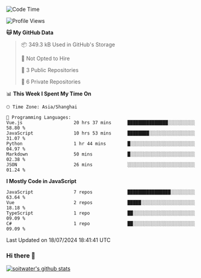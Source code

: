 <!--START_SECTION:waka-->
![Code Time](http://img.shields.io/badge/Code%20Time-3%2C749%20hrs%2016%20mins-blue)

![Profile Views](http://img.shields.io/badge/Profile%20Views-0-blue)

**🐱 My GitHub Data** 

> 📦 349.3 kB Used in GitHub's Storage 
 > 
> 🚫 Not Opted to Hire
 > 
> 📜 3 Public Repositories 
 > 
> 🔑 6 Private Repositories 
 > 
📊 **This Week I Spent My Time On** 

```text
🕑︎ Time Zone: Asia/Shanghai

💬 Programming Languages: 
Vue.js                   20 hrs 37 mins      ███████████████░░░░░░░░░░   58.80 % 
JavaScript               10 hrs 53 mins      ████████░░░░░░░░░░░░░░░░░   31.07 % 
Python                   1 hr 44 mins        █░░░░░░░░░░░░░░░░░░░░░░░░   04.97 % 
Markdown                 50 mins             █░░░░░░░░░░░░░░░░░░░░░░░░   02.38 % 
JSON                     26 mins             ░░░░░░░░░░░░░░░░░░░░░░░░░   01.24 % 
```

**I Mostly Code in JavaScript** 

```text
JavaScript               7 repos             ████████████████░░░░░░░░░   63.64 % 
Vue                      2 repos             █████░░░░░░░░░░░░░░░░░░░░   18.18 % 
TypeScript               1 repo              ██░░░░░░░░░░░░░░░░░░░░░░░   09.09 % 
C#                       1 repo              ██░░░░░░░░░░░░░░░░░░░░░░░   09.09 % 
```




 Last Updated on 18/07/2024 18:41:41 UTC
<!--END_SECTION:waka-->

### Hi there 👋
[![soitwater's github stats](https://github-readme-stats.vercel.app/api?username=soitwater)](https://github.com/soitwater/github-readme-stats)

